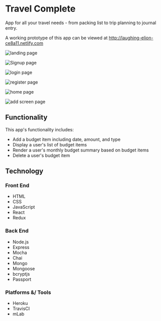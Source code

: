 # Travel Complete
App for all your travel needs - from packing list to trip planning to journal entry.
<p>A working prototype of this app can be viewed at <a href="http://laughing-elion-ce8a11.netlify.com">http://laughing-elion-ce8a11.netlify.com</a></p>

![landing page]()

![Signup page]()

![login page]()

![register page]()

![home page]()

![add screen page]()


<h2>Functionality</h2>
<p>This app's functionality includes:</p>
<ul>
	<li>Add a budget item including date, amount, and type</li>
	<li>Display a user's list of budget items</li>
	<li>Render a user's monthly budget summary based on budget items</li>
	<li>Delete a user's budget item</li>
</ul>

<h2>Technology</h2>
<h3>Front End</h3>
<ul>
	<li>HTML</li>
	<li>CSS</li>
	<li>JavaScript</li>
	<li>React</li>
	<li>Redux</li>
</ul>

<h3>Back End</h3>
<ul>
	<li>Node.js</li>
	<li>Express</li>
	<li>Mocha</li>
	<li>Chai</li>
	<li>Mongo</li>
	<li>Mongoose</li>
	<li>bcryptjs</li>
	<li>Passport</li>
</ul>

<h3>Platforms &/ Tools</h3>
<ul>
	<li>Heroku</li>
  <li>TravisCI</li>
	<li>mLab</li>
</ul>


